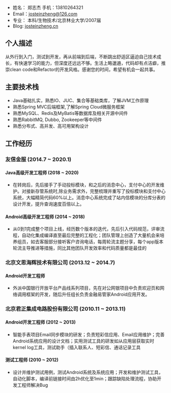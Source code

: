 - 姓名： 郑志杰 手机：13810264321
- Email：josteinzheng@126.com
- 专业： 本科/生物技术/北京林业大学/2007届
- Blog: [josteinzheng.cn](https://josteinzheng.cn)

## 个人描述
  从外行到入门，测试到开发，再从前端到后端，不断跳出舒适区逼迫自己技术成长，有快速学习的能力，但深度还远远不够。生活上略邋遢，代码却有点洁癖，推崇clean code和Refactor的开发风格。感谢您的时间，希望有机会一起共事。

## 主要技术栈
* Java基础扎实，熟悉IO、JUC、集合等基础类库，了解JVM工作原理
* 熟悉Spring MVC后端框架,了解Spring Cloud微服务框架
* 熟悉MySQL、Redis及MyBatis等数据库及相关开源中间件
* 熟悉RabbitMQ, Dubbo, Zookeeper等中间件
* 熟悉分布式、高并发、高可用架构设计

## 工作经历
### 友信金服 (2014.7 ~ 2020.1)
#### Java高级开发工程师 (2018 ~ 2020)
* 在转岗后，先后接手了手动投标模块，和之后的消息中心，支付中心的开发维护。对接新存管系统时,除业务需求外，完整梳理并重写了投标模块和支付中心系统，大幅精简代码60%以上。消息中心系统完成了站内信模块的分库分表的设计开发，提升查询速度百倍以上。

#### Android高级开发工程师 (2014 ~ 2018)
* 从0到1完成整个项目上线，经历数个版本的迭代，先后引入代码规范，评审流程，自动化集成编译直至最后完整的工程化；团队管理上创造了大量机会来培养组员，如去客服部分接听客户咨询电话，每周轮流主题分享，每个app版本轮流主导推进等措施，同比其他团队开发效率和代码质量都是最佳的

### 北京文思海辉技术有限公司  (2013.12 ~ 2014.7)
#### Android开发工程师
* 外派中国银行开放平台产品线系列项目，先在对公网银项目中负责欢迎页和网络调用框架的开发，随后升任组长负责金融易管家Android应用开发。

### 北京君正集成电路股份有限公司  (2010.11 ~ 2013.11)
#### Android开发工程师  (2012 ~ 2013)
* 智能手表项目Email同步模块的研发；负责短彩信应用、Email应用维护；完善Android系统应用的设计文档；实用测试工具的研发如从应用层获取实时kernel log工具，测试助手（插入联系人、短彩信、通话记录工具

#### 测试工程师  (2010 ~ 2012)
* 设计并维护测试用例，测试Android系统及系统应用；开发和维护测试工具，自动化脚本，编译前链接时间由2h优化至1min；跟踪缺陷处理流程，协助开发工程师解决Bug
